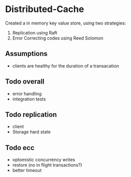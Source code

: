 # Distributed-Cache
Created a in memory key value store, using two strategies:
1. Replication using Raft
2. Error Correcting codes using Reed Solomon

## Assumptions
- clients are healthy for the duration of a transacation

## Todo overall
- error handling 
- integration tests

## Todo replication
- client
- Storage hard state

## Todo ecc
- optomistic concurrency writes
- restore (no in flight transactions?)
- better timeout